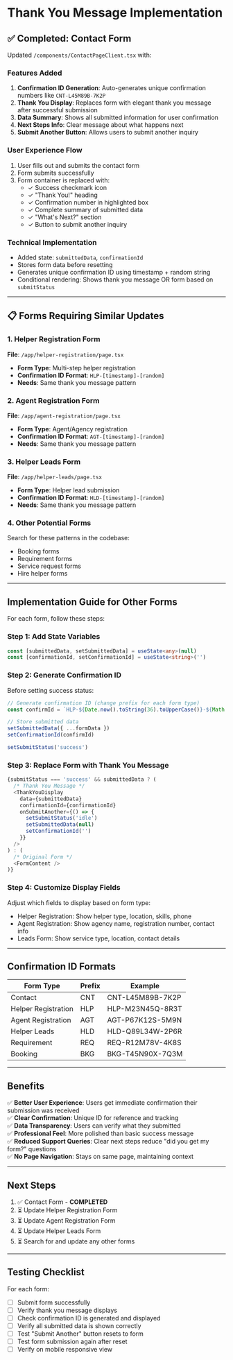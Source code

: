 # Thank You Message Implementation

## ✅ Completed: Contact Form

Updated `/components/ContactPageClient.tsx` with:

### Features Added
1. **Confirmation ID Generation**: Auto-generates unique confirmation numbers like `CNT-L45M89B-7K2P`
2. **Thank You Display**: Replaces form with elegant thank you message after successful submission
3. **Data Summary**: Shows all submitted information for user confirmation
4. **Next Steps Info**: Clear message about what happens next
5. **Submit Another Button**: Allows users to submit another inquiry

### User Experience Flow
1. User fills out and submits the contact form
2. Form submits successfully
3. Form container is replaced with:
   - ✓ Success checkmark icon
   - ✓ "Thank You!" heading
   - ✓ Confirmation number in highlighted box
   - ✓ Complete summary of submitted data
   - ✓ "What's Next?" section
   - ✓ Button to submit another inquiry

### Technical Implementation
- Added state: `submittedData`, `confirmationId`
- Stores form data before resetting
- Generates unique confirmation ID using timestamp + random string
- Conditional rendering: Shows thank you message OR form based on `submitStatus`

---

## 📋 Forms Requiring Similar Updates

### 1. Helper Registration Form
**File**: `/app/helper-registration/page.tsx`
- **Form Type**: Multi-step helper registration
- **Confirmation ID Format**: `HLP-[timestamp]-[random]`
- **Needs**: Same thank you message pattern

### 2. Agent Registration Form
**File**: `/app/agent-registration/page.tsx`
- **Form Type**: Agent/Agency registration
- **Confirmation ID Format**: `AGT-[timestamp]-[random]`
- **Needs**: Same thank you message pattern

### 3. Helper Leads Form
**File**: `/app/helper-leads/page.tsx`
- **Form Type**: Helper lead submission
- **Confirmation ID Format**: `HLD-[timestamp]-[random]`
- **Needs**: Same thank you message pattern

### 4. Other Potential Forms
Search for these patterns in the codebase:
- Booking forms
- Requirement forms
- Service request forms
- Hire helper forms

---

## Implementation Guide for Other Forms

For each form, follow these steps:

### Step 1: Add State Variables
```typescript
const [submittedData, setSubmittedData] = useState<any>(null)
const [confirmationId, setConfirmationId] = useState<string>('')
```

### Step 2: Generate Confirmation ID
Before setting success status:
```typescript
// Generate confirmation ID (change prefix for each form type)
const confirmId = `HLP-${Date.now().toString(36).toUpperCase()}-${Math.random().toString(36).substr(2, 4).toUpperCase()}`

// Store submitted data
setSubmittedData({ ...formData })
setConfirmationId(confirmId)

setSubmitStatus('success')
```

### Step 3: Replace Form with Thank You Message
```typescript
{submitStatus === 'success' && submittedData ? (
  /* Thank You Message */
  <ThankYouDisplay 
    data={submittedData} 
    confirmationId={confirmationId}
    onSubmitAnother={() => {
      setSubmitStatus('idle')
      setSubmittedData(null)
      setConfirmationId('')
    }}
  />
) : (
  /* Original Form */
  <FormContent />
)}
```

### Step 4: Customize Display Fields
Adjust which fields to display based on form type:
- Helper Registration: Show helper type, location, skills, phone
- Agent Registration: Show agency name, registration number, contact info
- Leads Form: Show service type, location, contact details

---

## Confirmation ID Formats

| Form Type | Prefix | Example |
|-----------|--------|---------|
| Contact | CNT | CNT-L45M89B-7K2P |
| Helper Registration | HLP | HLP-M23N45Q-8R3T |
| Agent Registration | AGT | AGT-P67K12S-5M9N |
| Helper Leads | HLD | HLD-Q89L34W-2P6R |
| Requirement | REQ | REQ-R12M78V-4K8S |
| Booking | BKG | BKG-T45N90X-7Q3M |

---

## Benefits

✅ **Better User Experience**: Users get immediate confirmation their submission was received  
✅ **Clear Confirmation**: Unique ID for reference and tracking  
✅ **Data Transparency**: Users can verify what they submitted  
✅ **Professional Feel**: More polished than basic success message  
✅ **Reduced Support Queries**: Clear next steps reduce "did you get my form?" questions  
✅ **No Page Navigation**: Stays on same page, maintaining context  

---

## Next Steps

1. ✅ Contact Form - **COMPLETED**
2. ⏳ Update Helper Registration Form
3. ⏳ Update Agent Registration Form  
4. ⏳ Update Helper Leads Form
5. ⏳ Search for and update any other forms

---

## Testing Checklist

For each form:
- [ ] Submit form successfully
- [ ] Verify thank you message displays
- [ ] Check confirmation ID is generated and displayed
- [ ] Verify all submitted data is shown correctly
- [ ] Test "Submit Another" button resets to form
- [ ] Test form submission again after reset
- [ ] Verify on mobile responsive view
